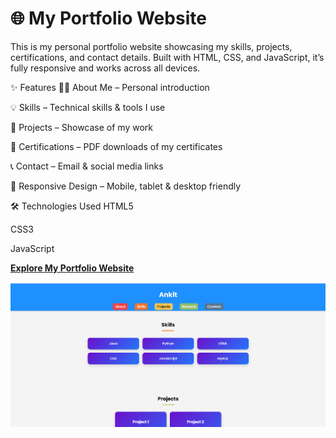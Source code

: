 # 🌐 My Portfolio Website

This is my personal portfolio website showcasing my skills, projects, certifications, and contact details.
Built with HTML, CSS, and JavaScript, it’s fully responsive and works across all devices.

✨ Features
🧑‍💻 About Me – Personal introduction

💡 Skills – Technical skills & tools I use

📂 Projects – Showcase of my work

📜 Certifications – PDF downloads of my certificates

📞 Contact – Email & social media links

📱 Responsive Design – Mobile, tablet & desktop friendly

🛠 Technologies Used
HTML5

CSS3

JavaScript

<a href ="https://aks3591.github.io/My-Portfolio-web/"><b>Explore My Portfolio Website</b> <a/>

<img src = "https://github.com/aks3591/My-Portfolio-web/blob/main/snapshot.png">

